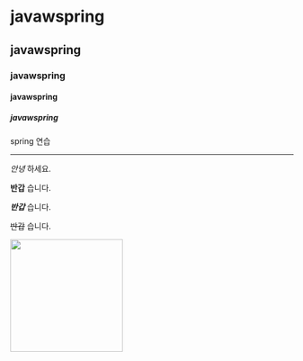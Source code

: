 # javawspring
## javawspring
### javawspring
#### javawspring
##### javawspring

spring 연습
<!-- 선그리기 -->
___

<!-- 글자속성 -->
*안녕* 하세요. <!-- * : 기울임 -->

**반갑** 습니다. <!-- ** : 진하게 -->

***반갑*** 습니다. <!-- ** : 진하게 -->

~~반갑~~ 습니다. <!-- ** : 진하게 -->

<img src="http://49.142.157.251:9090/green2209S_20/data/ckeditor/product/2f761490-7c98-4687-ab51-5fc8c79c66ea_1.jpg" width='200px'><br/>
